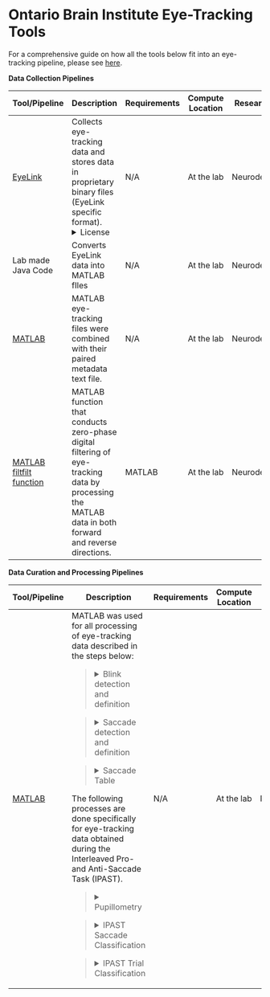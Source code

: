 # Ontario Brain Institute Eye-Tracking Tools

For a comprehensive guide on how all the tools below fit into an eye-tracking pipeline, please see [here](https://www.biorxiv.org/content/10.1101/2022.02.22.481518v1.full). 

**Data Collection Pipelines**

| Tool/Pipeline | Description | Requirements | Compute Location | Research Area(s) |
| ---------------- | ----------- | --------------------------- | ----------- | ---------|
| [EyeLink](https://www.sr-research.com/software/) | Collects eye-tracking data and stores data in proprietary binary files (EyeLink specific format). <details><summary>License</summary>Software License</details> | N/A | At the lab | Neurodegeneration |
| Lab made Java Code | Converts EyeLink data into MATLAB fIles | N/A | At the lab | Neurodegeneration |
| [MATLAB](https://www.mathworks.com/products/matlab.html) | MATLAB eye-tracking files were combined with their paired metadata text file. | N/A | At the lab | Neurodegeneration |
| [MATLAB filtfilt function](https://www.mathworks.com/help/signal/ref/filtfilt.html)| MATLAB function that conducts zero-phase digital filtering of eye-tracking data by processing the MATLAB data in both forward and reverse directions. | MATLAB | At the lab | Neurodegeneration |

**Data Curation and Processing Pipelines**
  
| Tool/Pipeline | Description | Requirements | Compute Location | Research Area(s) |
| ---------------- | ----------- | --------------------------- | ----------- | ---------|
| [MATLAB](https://www.mathworks.com/products/matlab.html) | MATLAB was used for all processing of eye-tracking data described in the steps below: <br> <blockquote><details><summary>Blink detection and definition</summary>Processing done to detect whether blinks were true blinks or another form of loss. Blink data was curated into a chart in which the data could be classified by the experimentor. </details></blockquote>  <blockquote><details><summary>Saccade detection and definition</summary>Processing that takes into account the fluid dynamics, rotational acceleration, and slosh of the eye to track the path of the saccade. </details></blockquote> <blockquote><details><summary>Saccade Table</summary> Creation of a table summarizing the information in each saccade, outlining information such as trial, start and end point, peak velocity, acceleration, amplitude, angle, and duration. </details></blockquote> The following processes are done specifically for eye-tracking data obtained during the Interleaved Pro- and Anti-Saccade Task (IPAST). <blockquote><details><summary>Pupillometry</summary>Analysis of pupil size done during FIX and GAP periods and only when the pupil was stationary. Measurements of pupil constriction and dilation at baseline were also calculated. </details></blockquote> <blockquote><details><summary>IPAST Saccade Classification</summary>Saccades were classsified based on when they occured and their start and end positions.</details></blockquote> <blockquote><details><summary>IPAST Trial Classification</summary>Trials in the IPAST were classified into one of the many types of trials displayed [here](https://www.biorxiv.org/content/biorxiv/early/2022/02/25/2022.02.22.481518/T1.medium.gif).</details></blockquote>| N/A | At the lab | Neurodegeneration |
